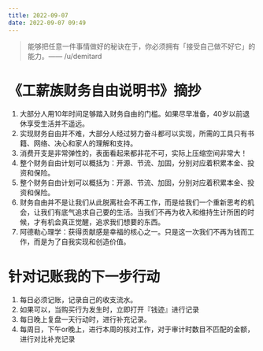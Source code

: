 ```yaml
---
title: 2022-09-07
date: 2022-09-07 09:49
---
```

> 能够把任意一件事情做好的秘诀在于，你必须拥有「接受自己做不好它」的能力。—— /u/demitard

# 《工薪族财务自由说明书》摘抄
1. 大部分人用10年时间足够踏入财务自由的门槛。如果尽早准备，40岁以前退休享受生活并不遥远。
2. 实现财务自由并不难，大部分人经过努力奋斗都可以实现，所需的工具只有书籍、网络、决心和家人的理解和支持。
3. 消费开支是非常弹性的，表面看起来都非花不可，实际上压缩空间非常大！
4. 整个财务自由计划可以概括为：开源、节流、加固，分别对应着积累本金、投资和保险。
5. 整个财务自由计划可以概括为：开源、节流、加固，分别对应着积累本金、投资和保险。
6. 财务自由并不是让我们从此脱离社会不再工作，而是给我们一个重新思考的机会，让我们有底气追求自己要的生活。当我们不再为收入和维持生计所困的时候，才有机会真正觉醒，追求我们想要的东西。
7. 阿德勒心理学：获得贡献感是幸福的核心之一。只是这一次我们不再为钱而工作，而是为了自我实现和创造价值。

# 针对记账我的下一步行动
1. 每日必须记账，记录自己的收支流水。
2. 如果可以，当购买行为发生时，立即打开『钱迹』进行记录
3. 每日晚上复盘一天行动时，进行补充记录。
4. 每周日，下午or晚上，进行本周的核对工作，对于审计时数目不匹配的金额，进行对比补充记录
